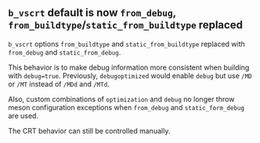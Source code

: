 ## `b_vscrt` default is now `from_debug`, `from_buildtype`/`static_from_buildtype` replaced

`b_vscrt` options `from_buildtype` and `static_from_buildtype` replaced with `from_debug` and `static_from_debug`.

This behavior is to make debug information more consistent when building with `debug=true`.
Previously, `debugoptimized` would enable `debug` but use `/MD` or `/MT` instead of `/MDd` and `/MTd`.

Also, custom combinations of `optimization` and `debug` no longer throw meson configuration exceptions when `from_debug` and `static_form_debug` are used.

The CRT behavior can still be controlled manually.